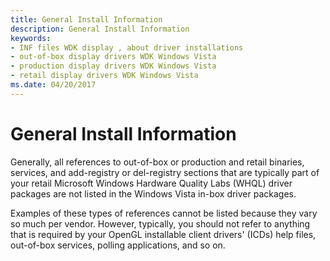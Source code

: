 ```yaml
---
title: General Install Information
description: General Install Information
keywords:
- INF files WDK display , about driver installations
- out-of-box display drivers WDK Windows Vista
- production display drivers WDK Windows Vista
- retail display drivers WDK Windows Vista
ms.date: 04/20/2017
---
```


# General Install Information


Generally, all references to out-of-box or production and retail binaries, services, and add-registry or del-registry sections that are typically part of your retail Microsoft Windows Hardware Quality Labs (WHQL) driver packages are not listed in the Windows Vista in-box driver packages.

Examples of these types of references cannot be listed because they vary so much per vendor. However, typically, you should not refer to anything that is required by your OpenGL installable client drivers' (ICDs) help files, out-of-box services, polling applications, and so on.

 

 





